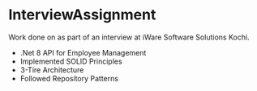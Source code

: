 # InterviewAssignment
Work done on as part of an interview at iWare Software Solutions Kochi.
  - .Net 8 API for Employee Management
  - Implemented SOLID Principles
  - 3-Tire Architecture
  - Followed Repository Patterns
